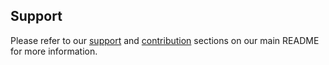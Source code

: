 ## Support

Please refer to our [support](https://github.com/ai-chain/ai-hub#support) and [contribution](https://github.com/ai-chain/ai-hub#contribution) sections on our main README for more information.
